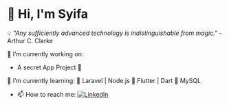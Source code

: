 # 👋 Hi, I'm Syifa 

💡 *"Any sufficiently advanced technology is indistinguishable from magic."* - Arthur C. Clarke

🔭 I’m currently working on:
- A secret App Project 👀
  
🌱 I’m currently learning:
🔹 Laravel | Node.js
🔹 Flutter | Dart
🔹 MySQL

- 📫 How to reach me:
  [![LinkedIn](https://img.shields.io/badge/LinkedIn-Connect-blue?style=flat&logo=linkedin)](https://www.linkedin.com/in/syifa-nur-kemala-a462352a1/)
